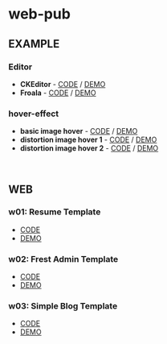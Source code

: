 # web-pub

## EXAMPLE

### Editor

* **CKEditor** - [CODE](https://github.com/byahram/web-pub/blob/master/editor/ckeditor.html) / [DEMO](https://byahram.github.io/web-pub/editor/ckeditor.html)
* **Froala** - [CODE](https://github.com/byahram/web-pub/blob/master/editor/froala.html) / [DEMO](https://byahram.github.io/web-pub/editor/froala.html)

### hover-effect

* **basic image hover** - [CODE](https://github.com/byahram/web-pub/blob/master/hover-effect/basic_hover_effect.html) / [DEMO](https://byahram.github.io/web-pub/hover-effect/basic_hover_effect.html)
* **distortion image hover 1** - [CODE](https://github.com/byahram/web-pub/blob/master/hover-effect/distortion_image_hover_1.html) / [DEMO](https://byahram.github.io/web-pub/hover-effect/distortion_image_hover_1.html)
* **distortion image hover 2** - [CODE](https://github.com/byahram/web-pub/blob/master/hover-effect/distortion_image_hover_2.html) / [DEMO](https://byahram.github.io/web-pub/hover-effect/distortion_image_hover_2.html)

<br>

## WEB

### w01: Resume Template 

* [CODE](https://github.com/byahram/web-pub/tree/master/w01-resume)
* [DEMO](https://byahram.github.io/web-pub/w01-resume/index.html)

### w02: Frest Admin Template

* [CODE](https://github.com/byahram/web-pub/tree/master/w02-admin-template)
* [DEMO](https://byahram.github.io/web-pub/w02-admin-template/index.html)

### w03: Simple Blog Template

* [CODE](https://github.com/byahram/web-pub/tree/master/w03-blog)
* [DEMO](https://byahram.github.io/web-pub/w03-blog/index.html)
